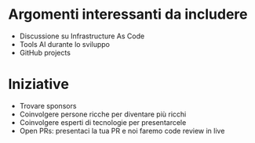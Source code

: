 # Argomenti interessanti da includere
- Discussione su Infrastructure As Code
- Tools AI durante lo sviluppo
- GitHub projects


# Iniziative
- Trovare sponsors 
- Coinvolgere persone ricche per diventare più ricchi
- Coinvolgere esperti di tecnologie per presentarcele
- Open PRs: presentaci la tua PR e noi faremo code review in live
